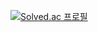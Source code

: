 <a href="https://solved.ac/g0pher"><img src="http://mazassumnida.wtf/api/v2/generate_badge?boj=g0pher" alt="Solved.ac
  프로필"></a>